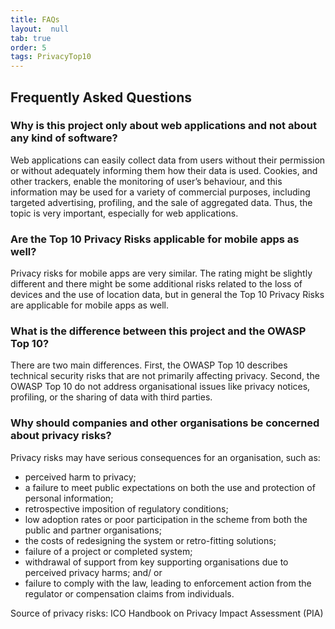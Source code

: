 ```yaml
---
title: FAQs
layout:  null
tab: true
order: 5
tags: PrivacyTop10
---
```

## Frequently Asked Questions
### Why is this project only about web applications and not about any kind of software?
Web applications can easily collect data from users without their permission or without adequately informing them how their data is used. Cookies, and other trackers, enable the monitoring of user’s behaviour, and this information may be used for a variety of commercial purposes, including targeted advertising, profiling, and the sale of aggregated data. Thus, the topic is very important, especially for web applications.
### Are the Top 10 Privacy Risks applicable for mobile apps as well?
Privacy risks for mobile apps are very similar. The rating might be slightly different and there might be some additional risks related to the loss of devices and the use of location data, but in general the Top 10 Privacy Risks are applicable for mobile apps as well.
### What is the difference between this project and the OWASP Top 10?
There are two main differences. First, the OWASP Top 10 describes technical security risks that are not primarily affecting privacy. Second, the OWASP Top 10 do not address organisational issues like privacy notices, profiling, or the sharing of data with third parties.
### Why should companies and other organisations be concerned about privacy risks?
Privacy risks may have serious consequences for an organisation, such as:
* perceived harm to privacy;
* a failure to meet public expectations on both the use and protection of personal information;
* retrospective imposition of regulatory conditions;
* low adoption rates or poor participation in the scheme from both the public and partner organisations;
* the costs of redesigning the system or retro-fitting solutions;
* failure of a project or completed system;
* withdrawal of support from key supporting organisations due to perceived privacy harms; and/ or
* failure to comply with the law, leading to enforcement action from the regulator or compensation claims from individuals.

Source of privacy risks: ICO Handbook on Privacy Impact Assessment (PIA)
